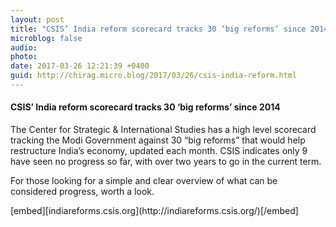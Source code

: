 ```yaml
---
layout: post
title: "CSIS’ India reform scorecard tracks 30 ‘big reforms’ since 2014"
microblog: false
audio: 
photo: 
date: 2017-03-26 12:21:39 +0400
guid: http://chirag.micro.blog/2017/03/26/csis-india-reform.html
---
```

<h4>CSIS’ India reform scorecard tracks 30 ‘big reforms’ since 2014</h4>
<p>The Center for Strategic &amp; International Studies has a high level scorecard tracking the Modi Government against 30 “big reforms” that would help restructure India’s economy, updated each month. CSIS indicates only 9 have seen no progress so far, with over two years to go in the current term.</p>
<p>For those looking for a simple and clear overview of what can be considered progress, worth a look.</p>
[embed][indiareforms.csis.org](http://indiareforms.csis.org/)[/embed]

